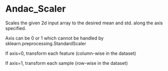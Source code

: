 # Andac_Scaler 

Scales the given 2d input array to the desired mean and std. along the axis specified.

Axis can be 0 or 1 which cannot be handled by sklearn.preprocessing.StandardScaler 

If axis=0, transform each feature (column-wise in the dataset)

If axis=1, transform each sample (row-wise in the dataset)
